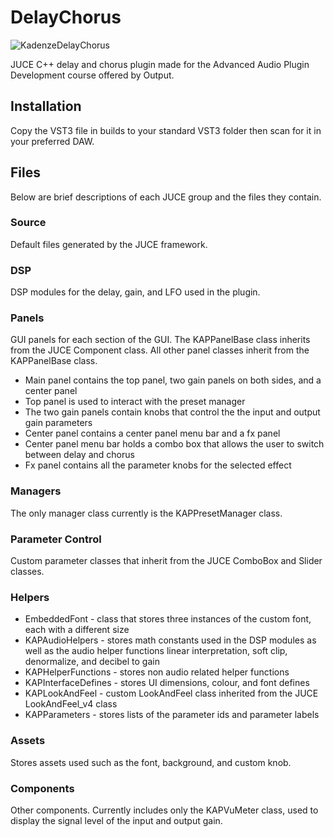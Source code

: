 # DelayChorus

![KadenzeDelayChorus](https://user-images.githubusercontent.com/56320363/148717687-14b6fc4f-38c7-4d88-954f-605eb1a874d4.png)

JUCE C++ delay and chorus plugin made for the Advanced Audio Plugin Development course offered by Output.

## Installation
Copy the VST3 file in builds to your standard VST3 folder then scan for it in your preferred DAW.

## Files

Below are brief descriptions of each JUCE group and the files they contain.

### Source
Default files generated by the JUCE framework.

### DSP
DSP modules for the delay, gain, and LFO used in the plugin.

### Panels
GUI panels for each section of the GUI. The KAPPanelBase class inherits from the JUCE Component class. All other panel classes inherit from the KAPPanelBase class. 
- Main panel contains the top panel, two gain panels on both sides, and a center panel
- Top panel is used to interact with the preset manager
- The two gain panels contain knobs that control the the input and output gain parameters
- Center panel contains a center panel menu bar and a fx panel
- Center panel menu bar holds a combo box that allows the user to switch between delay and chorus
- Fx panel contains all the parameter knobs for the selected effect

### Managers
The only manager class currently is the KAPPresetManager class.

### Parameter Control
Custom parameter classes that inherit from the JUCE ComboBox and Slider classes.

### Helpers
- EmbeddedFont - class that stores three instances of the custom font, each with a different size
- KAPAudioHelpers - stores math constants used in the DSP modules as well as the audio helper functions linear interpretation, soft clip, denormalize, and decibel to gain
- KAPHelperFunctions - stores non audio related helper functions
- KAPInterfaceDefines - stores UI dimensions, colour, and font defines
- KAPLookAndFeel - custom LookAndFeel class inherited from the JUCE LookAndFeel_v4 class
- KAPParameters - stores lists of the parameter ids and parameter labels

### Assets
Stores assets used such as the font, background, and custom knob.

### Components
Other components. Currently includes only the KAPVuMeter class, used to display the signal level of the input and output gain.
